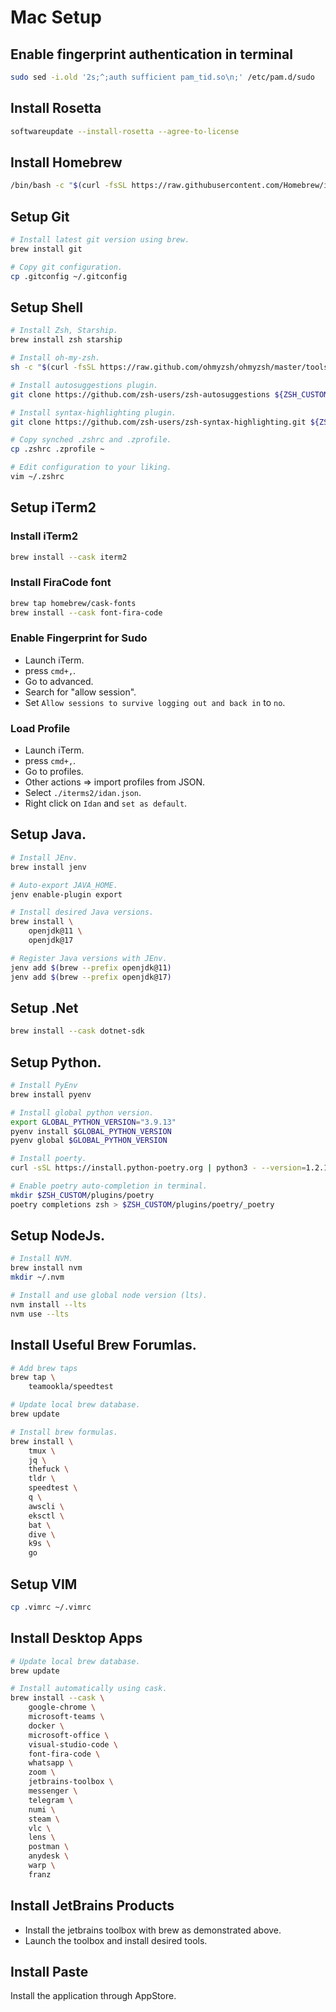 # Mac Setup
## Enable fingerprint authentication in terminal
```bash
sudo sed -i.old '2s;^;auth sufficient pam_tid.so\n;' /etc/pam.d/sudo
```

## Install Rosetta
```bash
softwareupdate --install-rosetta --agree-to-license
``` 

## Install Homebrew
```bash
/bin/bash -c "$(curl -fsSL https://raw.githubusercontent.com/Homebrew/install/HEAD/install.sh)"
```

## Setup Git
```bash
# Install latest git version using brew.
brew install git

# Copy git configuration.
cp .gitconfig ~/.gitconfig
```

## Setup Shell
```bash
# Install Zsh, Starship.
brew install zsh starship

# Install oh-my-zsh.
sh -c "$(curl -fsSL https://raw.github.com/ohmyzsh/ohmyzsh/master/tools/install.sh)"

# Install autosuggestions plugin.
git clone https://github.com/zsh-users/zsh-autosuggestions ${ZSH_CUSTOM:-~/.oh-my-zsh/custom}/plugins/zsh-autosuggestions

# Install syntax-highlighting plugin.
git clone https://github.com/zsh-users/zsh-syntax-highlighting.git ${ZSH_CUSTOM:-~/.oh-my-zsh/custom}/plugins/zsh-syntax-highlighting

# Copy synched .zshrc and .zprofile.
cp .zshrc .zprofile ~

# Edit configuration to your liking.
vim ~/.zshrc
```

## Setup iTerm2
### Install iTerm2
```bash
brew install --cask iterm2
```

### Install FiraCode font
```bash
brew tap homebrew/cask-fonts
brew install --cask font-fira-code
```

### Enable Fingerprint for Sudo
- Launch iTerm.
- press `cmd+,`.
- Go to advanced.
- Search for "allow session".
- Set `Allow sessions to survive logging out and back in` to `no`.

### Load Profile
- Launch iTerm.
- press `cmd+,`. 
- Go to profiles.
- Other actions => import profiles from JSON.
- Select `./iterms2/idan.json`.
- Right click on `Idan` and `set as default`.

## Setup Java.
```bash
# Install JEnv.
brew install jenv 

# Auto-export JAVA_HOME.
jenv enable-plugin export

# Install desired Java versions.
brew install \
    openjdk@11 \
    openjdk@17

# Register Java versions with JEnv.
jenv add $(brew --prefix openjdk@11)
jenv add $(brew --prefix openjdk@17)
```

## Setup .Net
```bash
brew install --cask dotnet-sdk
```

## Setup Python.
```bash
# Install PyEnv
brew install pyenv

# Install global python version.
export GLOBAL_PYTHON_VERSION="3.9.13"
pyenv install $GLOBAL_PYTHON_VERSION
pyenv global $GLOBAL_PYTHON_VERSION

# Install poerty.
curl -sSL https://install.python-poetry.org | python3 - --version=1.2.1

# Enable poetry auto-completion in terminal.
mkdir $ZSH_CUSTOM/plugins/poetry
poetry completions zsh > $ZSH_CUSTOM/plugins/poetry/_poetry
```

## Setup NodeJs.
```bash
# Install NVM.
brew install nvm
mkdir ~/.nvm

# Install and use global node version (lts).
nvm install --lts
nvm use --lts
```

## Install Useful Brew Forumlas.
```bash
# Add brew taps
brew tap \
    teamookla/speedtest

# Update local brew database.
brew update

# Install brew formulas.
brew install \
    tmux \
    jq \
    thefuck \
    tldr \
    speedtest \
    q \
    awscli \
    eksctl \
    bat \
    dive \
    k9s \
    go
```

## Setup VIM
```bash
cp .vimrc ~/.vimrc
```

## Install Desktop Apps
```bash
# Update local brew database.
brew update

# Install automatically using cask.
brew install --cask \
    google-chrome \
    microsoft-teams \
    docker \
    microsoft-office \
    visual-studio-code \
    font-fira-code \
    whatsapp \
    zoom \
    jetbrains-toolbox \
    messenger \
    telegram \
    numi \
    steam \
    vlc \
    lens \
    postman \
    anydesk \
    warp \
    franz
```

## Install JetBrains Products
- Install the jetbrains toolbox with brew as demonstrated above.
- Launch the toolbox and install desired tools.

## Install Paste
Install the application through AppStore.
